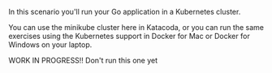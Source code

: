 In this scenario you'll run your Go application in a Kubernetes cluster. 

You can use the minikube cluster here in Katacoda, or you can run the same exercises using the Kubernetes support in Docker for Mac or Docker for Windows on your laptop.

WORK IN PROGRESS!! Don't run this one yet